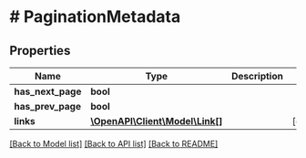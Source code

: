 # # PaginationMetadata

## Properties

Name | Type | Description | Notes
------------ | ------------- | ------------- | -------------
**has_next_page** | **bool** |  |
**has_prev_page** | **bool** |  |
**links** | [**\OpenAPI\Client\Model\Link[]**](Link.md) |  | [optional]

[[Back to Model list]](../../README.md#models) [[Back to API list]](../../README.md#endpoints) [[Back to README]](../../README.md)
